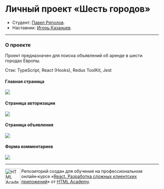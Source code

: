 # Личный проект «Шесть городов»

- Студент: [Павел Ряполов](https://up.htmlacademy.ru/react/9/user/1217543).
- Наставник: [Игорь Казанцев](https://htmlacademy.ru/profile/id572311).

---

### О проекте

Проект предназначен для поиска объявлений об аренде в шести городах Европы.

Стэк: TypeScript, React (Hooks), Redux ToolKit, Jest

#### Главная страница

![](./github/images/main_page.png)

#### Страница авторизации

![](./github/images/login_page.png)

#### Страница объявления

![](./github/images/offer_page.png)

#### Форма комментариев

![](./github/images/reviews_form.png)

---

<a href="https://htmlacademy.ru/intensive/react"><img align="left" width="50" height="50" title="HTML Academy" src="https://up.htmlacademy.ru/static/img/intensive/react/logo-for-github.png"></a>

Репозиторий создан для обучения на профессиональном онлайн‑курсе «[React. Разработка сложных клиентских приложений](https://htmlacademy.ru/intensive/react)» от [HTML Academy](https://htmlacademy.ru).
